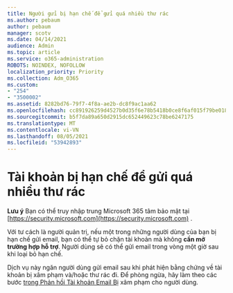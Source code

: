 ```yaml
---
title: Người gửi bị hạn chế để gửi quá nhiều thư rác
ms.author: pebaum
author: pebaum
manager: scotv
ms.date: 04/14/2021
audience: Admin
ms.topic: article
ms.service: o365-administration
ROBOTS: NOINDEX, NOFOLLOW
localization_priority: Priority
ms.collection: Adm_O365
ms.custom:
- "254"
- "3500002"
ms.assetid: 8282bd76-79f7-4f8a-ae2b-dc8f9ac1aa62
ms.openlocfilehash: cc891926259d4527b0d35f6e78b5418b0ce8f6af015f79be01866ffe088704c7
ms.sourcegitcommit: b5f7da89a650d2915dc652449623c78be6247175
ms.translationtype: MT
ms.contentlocale: vi-VN
ms.lasthandoff: 08/05/2021
ms.locfileid: "53942893"
---
```

# <a name="account-is-restricted-for-sending-too-much-spam"></a>Tài khoản bị hạn chế để gửi quá nhiều thư rác

**Lưu ý** Bạn có thể truy nhập trung Microsoft 365 tâm bảo mật tại [https://security.microsoft.com](https://security.microsoft.com) .

Với tư cách là người quản trị, nếu [](https://security.microsoft.com/?hash=/restrictedusers) một trong những người dùng của bạn bị hạn chế gửi email, bạn có thể tự bỏ chặn tài khoản mà không **cần mở trường hợp hỗ trợ**. Người dùng sẽ có thể gửi email trong vòng một giờ sau khi loại bỏ hạn chế.

Dịch vụ này ngăn người dùng gửi email sau khi phát hiện bằng chứng về tài khoản bị xâm phạm và/hoặc thư rác đi. Để phòng ngừa, hãy làm theo các bước [trong Phản hồi Tài khoản Email Bị](https://docs.microsoft.com/microsoft-365/security/office-365-security/responding-to-a-compromised-email-account) xâm phạm cho người dùng.

